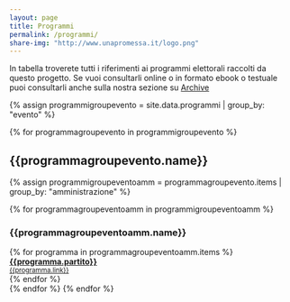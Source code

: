 ```yaml
---
layout: page
title: Programmi
permalink: /programmi/
share-img: "http://www.unapromessa.it/logo.png"
---
```


In tabella troverete tutti i riferimenti ai programmi elettorali raccolti da questo progetto. Se vuoi consultarli online o in formato ebook o testuale puoi consultarli anche sulla nostra sezione su [Archive](https://archive.org/details/elezioni2018)

{% assign programmigroupevento = site.data.programmi | group_by: "evento" %}

{% for programmagroupevento in programmigroupevento %}
<h2>{{programmagroupevento.name}}</h2>

{% assign programmigroupeventoamm = programmagroupevento.items | group_by: "amministrazione" %}

{% for programmagroupeventoamm in programmigroupeventoamm %}

<h3>{{programmagroupeventoamm.name}}</h3>

<div class="list-group list-group-default">
{% for programma in programmagroupeventoamm.items %}
<a href="{{programma.link}}" class="list-group-item">
<div class="row">
<div class="col-md-4"><strong>{{programma.partito}}</strong></div>
<div class="col-md-8"><small>{{programma.link}}</small></div>
</div>
</a>
{% endfor %}
</div>
{% endfor %}
{% endfor %}

